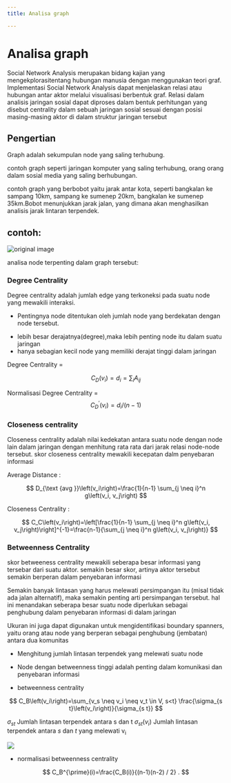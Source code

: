 ```yaml
---
title: Analisa graph

---
```


# Analisa graph

Social Network Analysis merupakan bidang kajian yang mengekplorasitentang hubungan manusia dengan menggunakan teori graf. Implementasi Social Network Analysis dapat menjelaskan relasi atau hubungan antar aktor melalui visualisasi berbentuk graf. Relasi dalam analisis jaringan sosial dapat diproses dalam bentuk perhitungan yang disebut centrality dalam sebuah jaringan sosial sesuai dengan posisi masing-masing aktor di dalam struktur jaringan tersebut

## Pengertian

Graph adalah sekumpulan node yang saling terhubung. 

contoh graph seperti jaringan komputer yang saling terhubung, orang orang dalam sosial media yang saling berhubungan.

contoh graph yang berbobot yaitu jarak antar kota, seperti bangkalan ke sampang 10km, sampang ke sumenep 20km, bangkalan ke sumenep 35km.Bobot menunjukkan jarak jalan, yang dimana akan menghasilkan analisis jarak lintaran terpendek.

## contoh:

![original image](https://cdn.mathpix.com/snip/images/2XgBue-ahlsabJv_kV0h96Nlm_emFcgFAkteEwcPeaY.original.fullsize.png)

analisa node terpenting dalam graph tersebut:

###  Degree Centrality

Degree centrality adalah jumlah edge yang terkoneksi pada suatu node yang mewakili interaksi.

* Pentingnya node ditentukan oleh jumlah node yang berdekatan dengan node tersebut.
- lebih besar derajatnya(degree),maka lebih penting node itu dalam suatu jaringan
- hanya sebagian kecil node yang memiliki derajat tinggi dalam jaringan


Degree Centrality = 

$$
C_D\left(v_i\right)=d_i=\sum_i A_{i j}
$$

Normalisasi Degree Centrality = 
$$
C_D^{\prime}\left(v_i\right)=d_i /(n-1)
$$


### Closeness centrality

Closeness centrality adalah nilai kedekatan antara suatu node dengan node lain dalam jaringan dengan menhitung rata rata dari jarak relasi node-node tersebut. skor closeness centrality mewakili kecepatan dalm penyebaran informasi


Average Distance : 

$$
D_{\text {avg }}\left(v_i\right)=\frac{1}{n-1} \sum_{j \neq i}^n g\left(v_i, v_j\right)
$$

Closeness Centrality : 

$$
C_C\left(v_i\right)=\left[\frac{1}{n-1} \sum_{j \neq i}^n g\left(v_i, v_j\right)\right]^{-1}=\frac{n-1}{\sum_{j \neq i}^n g\left(v_i, v_j\right)}
$$

### Betweenness Centrality

skor betweeness centrality mewakili seberapa besar informasi yang tersebar dari suatu aktor. semakin besar skor, artinya aktor tersebut semakin berperan dalam penyebaran informasi

Semakin banyak lintasan yang harus melewati persimpangan itu (misal tidak ada jalan alternatif), maka semakin penting arti persimpangan tersebut. hal ini menandakan seberapa besar suatu node diperlukan sebagai penghubung dalam penyebaran informasi di dalam jaringan

Ukuran ini juga dapat digunakan untuk mengidentifikasi boundary spanners, yaitu orang atau node yang berperan sebagai penghubung (jembatan) antara dua komunitas

* Menghitung jumlah lintasan terpendek yang melewati suatu node
* Node dengan  betweenness  tinggi  adalah  penting dalam komunikasi dan penyebaran informasi

* betweenness centrality

$$
C_B\left(v_i\right)=\sum_{v_s \neq v_i \neq v_t \in V, s<t} \frac{\sigma_{s t}\left(v_i\right)}{\sigma_{s t}}
$$

$\sigma_{s t}$ Jumlah lintasan terpendek antara s dan t 
$\sigma_{s t}\left(v_i\right)$ Jumlah lintasan terpendek antara $s$ dan $t$ yang melewati $\mathrm{v}_{\mathrm{i}}$

![](https://cdn.mathpix.com/snip/images/WA7CwKeZ6lES3q-BX6XAuc4XAOiePU3P8EnbY9c3TLk.original.fullsize.png)

* normalisasi betweenness centrality

$$
C_B^{\prime}(i)=\frac{C_B(i)}{(n-1)(n-2) / 2} .
$$






